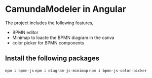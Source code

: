 # CamundaModeler in Angular

The project includes the following features,
* BPMN editor
* Minimap to loacte the BPMN diagram in the canva
* color picker for BPMN components

## Install the following packages

`npm i bpmn-js`
`npm i diagram-js-minimap`
`npm i bpmn-js-color-picker`
